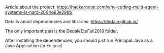 Article about the project: https://hackernoon.com/why-coding-multi-agent-systems-is-hard-2064e93e29bb

Details about dependencies and libraries: https://dedale.gitlab.io/

The only important part is the DedaleEtuFull2018 folder.

After installing the dependencies, you should just run Principal.Java as a Java Application (in Eclipse)
